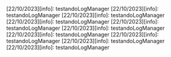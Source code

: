 [22/10/2023][info]: testandoLogManager
[22/10/2023][info]: testandoLogManager
[22/10/2023][info]: testandoLogManager
[22/10/2023][info]: testandoLogManager
[22/10/2023][info]: testandoLogManager
[22/10/2023][info]: testandoLogManager
[22/10/2023][info]: testandoLogManager
[22/10/2023][info]: testandoLogManager
[22/10/2023][info]: testandoLogManager
[22/10/2023][info]: testandoLogManager
